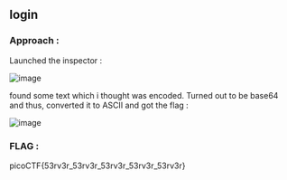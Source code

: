 ## login

### Approach :

Launched the inspector :

![image](https://github.com/parthhhhh21/picoCTF-writeups/assets/148140667/e6d3df99-15d4-4b39-802f-8f95aa41dd04)

found some text which i thought was encoded. Turned out to be base64 and thus, converted it to ASCII and got the flag :


![image](https://github.com/parthhhhh21/picoCTF-writeups/assets/148140667/2f7062bf-5159-4a64-9bc7-fb355c373f35)

### FLAG :

picoCTF{53rv3r_53rv3r_53rv3r_53rv3r_53rv3r}

